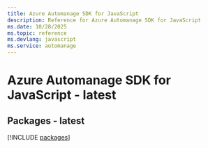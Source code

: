 ```yaml
---
title: Azure Automanage SDK for JavaScript
description: Reference for Azure Automanage SDK for JavaScript
ms.date: 10/28/2025
ms.topic: reference
ms.devlang: javascript
ms.service: automanage
---
```

# Azure Automanage SDK for JavaScript - latest
## Packages - latest
[!INCLUDE [packages](automanage-index.md)]
